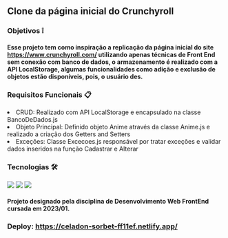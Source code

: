 ## Clone da página inicial do Crunchyroll

### Objetivos ❕

#### Esse projeto tem como inspiração a replicação da página inicial do site https://www.crunchyroll.com/ utilizando apenas técnicas de Front End sem conexão com banco de dados, o armazenamento é realizado com a API LocalStorage, algumas funcionalidades como adição e exclusão de objetos estão disponíveis, pois, o usuário des.

### Requisitos Funcionais 📋

<div>
  <li>CRUD: Realizado com API LocalStorage e encapsulado na classe BancoDeDados.js</li>
  <li>Objeto Principal: Definido objeto Anime através da classe Anime.js e realizado a criação dos Getters and Setters</li> 
  <li>Exceções: Classe Excecoes.js responsável por tratar exceções e validar dados inseridos na função Cadastrar e Alterar</li>
</div>

### Tecnologias 🛠️

<div style="display: inline_block">
  <img src="https://img.shields.io/badge/CSS3-1572B6?style=for-the-badge&logo=css3&logoColor=white">
  <img src="https://img.shields.io/badge/HTML5-E34F26?style=for-the-badge&logo=html5&logoColor=white">
  <img src="https://img.shields.io/badge/JavaScript-F7DF1E?style=for-the-badge&logo=javascript&logoColor=black">
</div>

#### Projeto designado pela disciplina de Desenvolvimento Web FrontEnd cursada em 2023/01.

### Deploy: https://celadon-sorbet-ff11ef.netlify.app/
